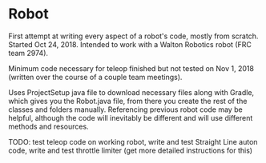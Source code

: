 # Robot
First attempt at writing every aspect of a robot's code, mostly from scratch. Started Oct 24, 2018. Intended to work with a Walton Robotics robot (FRC team 2974).

Minimum code necessary for teleop finished but not tested on Nov 1, 2018 (written over the course of a couple team meetings).

Uses ProjectSetup java file to download necessary files along with Gradle, which gives you the Robot.java file, from there you create the rest of the classes and folders manually. Referencing previous robot code may be helpful, although the code will inevitably be different and will use different methods and resources. 

TODO: test teleop code on working robot, write and test Straight Line auton code, write and test throttle limiter (get more detailed instructions for this) 
